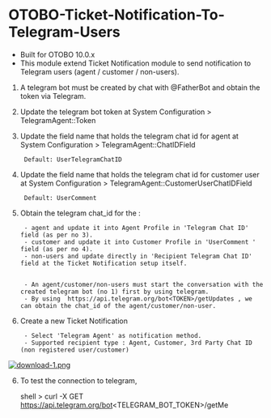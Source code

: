 # OTOBO-Ticket-Notification-To-Telegram-Users  
- Built for OTOBO 10.0.x 
- This module extend Ticket Notification module to send notification to Telegram users (agent / customer / non-users).   

1. A telegram bot must be created by chat with @FatherBot and obtain the token via Telegram.  

2. Update the telegram bot token at System Configuration > TelegramAgent::Token  

3. Update the field name that holds the telegram chat id for agent at System Configuration > TelegramAgent::ChatIDField  

		Default: UserTelegramChatID  

4. Update the field name that holds the telegram chat id for customer user at System Configuration > TelegramAgent::CustomerUserChatIDField

		Default: UserComment  
		
5. Obtain the telegram chat_id for the :

		- agent and update it into Agent Profile in 'Telegram Chat ID' field (as per no 3). 
		- customer and update it into Customer Profile in 'UserComment ' field (as per no 4). 
		- non-users and update directly in 'Recipient Telegram Chat ID' field at the Ticket Notification setup itself.


		- An agent/customer/non-users must start the conversation with the created telegram bot (no 1) first by using telegram.  
		- By using  https://api.telegram.org/bot<TOKEN>/getUpdates , we can obtain the chat_id of the agent/customer/non-user.  

6. Create a new Ticket Notification  

		- Select 'Telegram Agent' as notification method.  
		- Supported recipient type : Agent, Customer, 3rd Party Chat ID (non registered user/customer)  

[![download-1.png](https://i.postimg.cc/QNf20txj/download-1.png)](https://postimg.cc/14N7zyqd)


6. To test the connection to telegram,

	shell > curl -X GET https://api.telegram.org/bot<TELEGRAM_BOT_TOKEN>/getMe